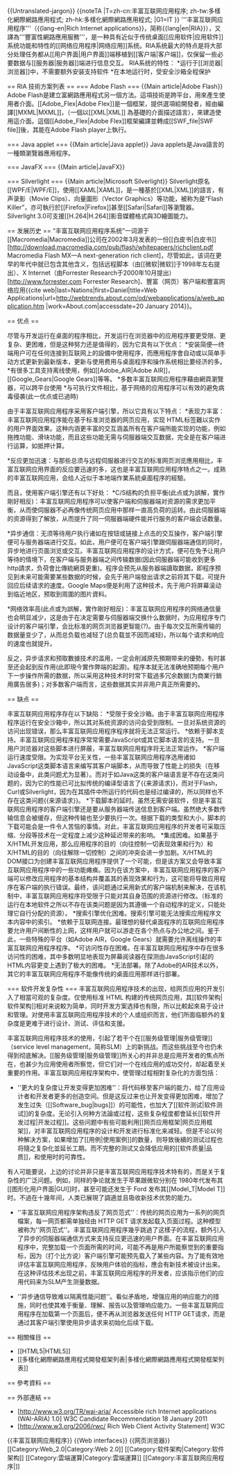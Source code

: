 {{Untranslated-jargon}}
{{noteTA
|T=zh-cn:丰富互联网应用程序; zh-tw:多樣化網際網路應用程式; zh-hk:多樣化網際網路應用程式;
|G1=IT
}}
'''丰富互联网应用程序'''（{{lang-en|Rich Internet applications}}，简称{{lang|en|RIA}}），又譯為'''豐富性網路應用服務'''，是一种具有近似于传统桌面[[应用软件|应用软件]]系统功能和特性的[[网络应用程序|网络应用]]系统。RIA系统最大的特点是将大部分处理任务都从[[用户界面|用户界面]]端移植到[[客户端|客户端]]，仅保留一些必要数据与[[服务器|服务器]]端进行信息交互。
RIA系统的特性：
*运行于[[浏览器|浏览器]]中，不需要额外安装支持软件
*在本地运行时，受安全沙箱全程保护

==  RIA 技術方案列表 ==
=== Adobe Flash ===
{{Main article|Adobe Flash}}
Adobe Flash是建立富網路應用程式另一個方法。這項技術是跨平台，用來產生使用者介面。[[Adobe_Flex|Adobe Flex]]是一個框架，提供選項給開發者，經由編譯[[MXML|MXML]]，（一個以[[XML|XML]]
為基礎的介面描述語言），來建造使用這介面。這個[[Adobe_Flex|Adobe Flex]]框架編譯並轉成[[SWF_file|SWF file]]後，其能在Adobe Flash player上執行。

=== Java applet ===
{{Main article|Java applet}}
Java applets是Java語言的一種類瀏覽器應用程序。

=== JavaFX ===
{{Main article|JavaFX}}

=== Silverlight ===
{{Main article|Microsoft Silverlight}}
Silverlight原名[[WPF/E|WPF/E]]，使用[[XAML|XAML]]，是一種基於[[XML|XML]]的語言，有声录影（Movie Clips）、向量圖形（Vector Graphics）等功能，被称为是“Flash Killer”，亦可執行於[[Firefox|Firefox]]甚至[[Safari|Safari]]等瀏覽器。Silverlight 3.0可支援[[H.264|H.264]]影音媒體格式與3D繪圖能力。

== 发展历史 ==
“丰富互联网应用程序系统”一词源于[[Macromedia|Macromedia]]公司在2002年3月发表的一份[[白皮书|白皮书]]<ref>[http://download.macromedia.com/pub/flash/whitepapers/richclient.pdf Macromedia Flash MX—A next-generation rich client]</ref>，尽管如此，该词在更早的年代中就已包含其他含义，包括远程脚本（由[[微软|微软]]于1998年左右提出）、X Internet（由Forrester Research于2000年10月提出）<ref>[http://www.forrester.com Forrester Research]</ref>、豐富（网页）客户端和豐富网络应用<ref>{{cite web|last=Nations|first=Daniel|title=Web Applications|url=http://webtrends.about.com/od/webapplications/a/web_application.htm |work=About.com|accessdate=20 January 2014}}</ref>。

== 优点 ==

尽管与开发运行在桌面的程序相比，开发运行在浏览器中的应用程序要更受限、更复杂、更困难，但是这种努力还是值得的，因为它具有以下优点：
*安装简便—终端用户可在任何连接到互联网上的設備中使用程序，而應用程序會自动或以简单手动方式更新到最新版本，更新与使用费用与桌面程序和操作系统相比要经济的多。
*有很多工具支持离线使用，例如[[Adobe_AIR|Adobe AIR]]，[[Google_Gears|Google Gears]]等等。 
*多数丰富互联网应用程序藉由網頁瀏覽器，可以跨平台使用
*与可执行文件相比，基于网络的应用程序可以有效的避免病毒侵袭(此一优点或已過時)

由于丰富互联网应用程序采用客户端引擎，所以它具有以下特点：
*表现力丰富：丰富互联网应用程序能在基于标准浏览器的网页应用，实现 HTML标签難以实作的用户界面效果。这种内涵更丰富的交互涵盖所有在客户端所能实现的功能，例如拖拽功能、滑块功能，而且这些功能无需与伺服器端交互数据，完全是在客户端进行运算，如抵押计算。

*反应更加迅速：与那些总须与远程伺服器进行交互的标准网页浏览應用相比，丰富互联网应用界面的反应要迅速的多，这也是丰富互联网应用程序特点之一。成熟的丰富互联网应用，会给人近似于本地端作業系統桌面程序的經驗。

而且，使用客户端引擎还有以下好处：
*C/S结构的负担平衡(此点或为誤解，實作剛好相反)：丰富互联网应用程序可以使客户端和伺服器端对资源的需求更加平衡，从而使伺服器不必再像传统网页应用中那样一直高负荷的运转。由此伺服器端的资源得到了解放，从而提升了同一伺服器端硬件能并行服务的客户端会话数量。

*异步通信：无须等待用户执行诸如在按钮或链接上点击的交互操作，客户端引擎便可与服务器端进行交互。如此，用户便可在客户端引擎跟伺服器端通信的同时，异步地进行页面浏览或交互。丰富互联网应用程序的设计方式，便可在免予让用户等待的情境下，在客户端与服务器端之间传输数据(因此伺服器端可能收到更多 http請求，负荷會比傳統網頁更重)。程序会预先从服务器端讀取数据，即程序预见到未来可能需要某些数据的时候，会先于用户端發出请求之前将其下载，可提升回应后续请求的速度。Google Maps便是利用了这种技术，先于用户将屏幕滚动到临近地区，预取到周圍的图片資料。

*网络效率高(此点或为誤解，實作剛好相反)：丰富互联网应用程序的网络通信量也会明显减少，这是由于在决定需要与伺服器端交换什么数据时，为应用程序专门设计的客户端引擎，会比标准的网页浏览器更智能(?)。由于每次交互所需传输的数据量变少了，从而总负载也减轻了(总负载並不因而减轻)，所以每个请求和响应的速度也就提升。

反之，异步请求和预取數據技术的滥用，一定会削減原先預期带来的優勢，有时甚至还会起到反作用(此即現今實作弊端的起源)。程序本就无法准确地预期每个用户下一步操作所需的数据，所以采用这种技术时时常下载過多冗余数据(为商業行銷用廣告居多)；对多数客户端而言，这些数据其实并非用户真正所需要的。

== 缺点 ==

丰富互联网应用程序存在以下缺陷：
*受限于安全沙箱。由于丰富互联网应用程序程序运行在安全沙箱中，所以其对系统资源的访问会受到限制。一旦对系统资源的访问出现错误，那么丰富互联网应用程序程序就将无法正常运行。
*依赖于脚本支持。丰富互联网应用程序程序常常需要JavaScript或其它脚本语言的支持。一旦用户浏览器对这些脚本进行屏蔽，丰富互联网应用程序将无法正常运作。
*客户端运行速度受限。为实现平台无关性，一些丰富互联网应用程序选用诸如JavaScript这类脚本语言来编写其客户端脚本，从而导致了性能上的损失（在移动设备中，此类问题尤为显著）。而对于如Java这类的客户端语言是不存在这类问题的，因为它的性能已可比拟传统的编译型语言了{{来源请求}}，而对于Flash，Curl或Silverlight，因为在其插件中所运行的代码也是经过编译的，所以同样也不存在这类问题{{来源请求}}。
*下载脚本的延时。虽然无需安装软件，但是丰富互联网应用程序的客户端引擎还是要从服务器端传送信息到客户端。虽然绝大多数传输信息会被缓存，但这种传输也至少要执行一次。根据下载的类型和大小，脚本的下载可能会是一件令人苦恼的事情。对此，丰富互联网应用程序的开发者可采取压缩、分段等技术在一定程度上减少这种延迟带来的影响。
*集成困难。如果基于X/HTML开发应用，那么应用程序的目的（向往控制一切表现效果和行为）和X/HTML的目的（向往解除一切控制）之间的冲突会进一步加剧。X/HTML的DOM接口为创建丰富互联网应用程序提供了一个可能，但是该方案又会导致丰富互联网应用程序中的一些功能瘫痪。因为在该方案中，丰富互联网应用程序的客户端可以修改应用程序的基本结构并覆盖其的表现效果和行为，这可能将导致应用程序在客户端的执行错误。最终，该问题通过采用新式的客户端机制来解决，在该机制中，丰富互联网应用程序将受限于只能对其自身范围的资源进行修改。（标准的运行在本地软件之所以不存在该类问题是因为其遵循一个自动程序的定义，只能处理它自行分配的资源）。
*搜索引擎优化困难。搜索引擎可能无法搜索应用程序文本内容中的索引。
*依赖于互联网连接。最理想的替代桌面程序的互联网应用程序要允许用户间断性的上网，这样用户就可以游走在各个热点与办公地之间。鉴于此，一些特殊的平台（如Adobe AIR，Google Gears）就需要允许离线操作的丰富互联网应用程序程序。
*可访问性存在困难。在丰富互联网应用程序中存在很多访问性的困难，其中多数明显地表现为屏幕阅读器在探测由JavaScript引起的HTML内容更变上遇到了极大的困难。
*无法部署。除了Adobe的AIR技术以外，其它的丰富互联网应用程序不能像传统的桌面应用那样进行部署。

=== 软件开发复杂性 ===
丰富互联网应用程序技术的出现，给网页应用的开发引入了相當可观的复杂度。仅使用标准 HTML 构建的传统网页应用，其[[软件架构|软件架构]]相对来说較为简单，同时开发方案选择也有限，所以比較起來易于设计和管理。对使用丰富互联网应用程序技术的个人或组织而言，他们所面临额外的复杂度是更难于进行设计、测试、评估和支援。 

丰富互联网应用程序技术的使用，引起了若干个在[[服务级管理|服务级管理]]（service level management，简称SLM）上的新挑战。而这些挑战至今也仍未得到彻底解决。[[服务级管理|服务级管理]]所关心的并非总是应用开发者的焦点所在，也甚少为应用使用者所察觉，但它们对一个在线应用的成功交付，却起着至关重要的作用。丰富互联网应用程序架构中，使管理过程相對复杂化的方面包括：

* ''更大的复杂度让开发变得更加困难''：将代码移至客户端的能力，给了应用设计者和开发者更多的创造空间。但是这反过来也让开发变得更加困难，增加了发生过失（[[Software_bug|bugs]]）的可能性，也加大了[[软件测试|软件测试]]的复杂度。无论引入何种方法論或过程，这些复杂程度都會延长[[软件开发过程|开发过程]]。这些问题中有些可能利用[[网页应用框架|网页应用框架]]，对丰富互联网应用程序的设计和开发进行标准化来减轻。但是不论以何种解决方案，如果增加了[[用例|使用案例]]的数量，则导致後續的测试过程也将隨之复杂化並延长工期。而不完整的测试又会降低应用的[[软件质量|品质]]，和使用时的可靠性。

有人可能要说，上边的讨论并非只是丰富互联网应用程序技术特有的，而是关于复杂性的广泛问题。例如，同样的争论就发生于苹果跟微软分别在 1980年代发布其[[图形化用户界面|GUI]]时，甚至可能还发生于 Ford 发布其[[Model_T|Model T]]时。不過在十幾年间，人类已展現了調適並且吸收新技术优势的能力。

* ''丰富互联网应用程序架构违反了网页范式''：传统的网页应用为一系列的网页檔案，每一网页都需单独经由 HTTP GET 请求发起载入页面过程。这种模型被称为''网页范式''。丰富互联网应用程序幾乎跳過了这樣子的流程，额外引入了异步的伺服器端通信方式来支持反应更迅速的用户界面。在丰富互联网应用程序中，完整加载一个页面所需的时间，可能不再是用户所能察觉到的重要指标，因为（打个比方说）客户端引擎可能预先载入了某些内容。为了能有效地评估丰富互联网应用程序，反映用户体验的指标，應会有新技术被设计出来。在这种评估技术出现之前，丰富互联网应用程序的开发者，应该指示他们的应用代码来为SLM产生测量数据。

* ''异步通信导致难以隔离性能问题''。看似矛盾地，增强应用的响应能力的措施，同时也使其难于衡量、理解、报告以及管理响应能力。一些丰富互联网应用程序在加载第一个页面后，便不再从浏览器发送任何 HTTP GET请求，而是通过其客户端引擎使用异步请求来初始化后续下载。

== 相關條目 ==
* [[HTML5|HTML5]]
* [[多樣化網際網路應用程式開發框架列表|多樣化網際網路應用程式開發框架列表]]

== 參考資料 ==
<references />

== 外部連結 ==
* [http://www.w3.org/TR/wai-aria/ Accessible rich Internet applications (WAI-ARIA) 1.0] W3C Candidate Recommendation 18 January 2011
* [http://www.w3.org/2006/rwc/ Rich Web Client Activity Statement] W3C

{{丰富互联网应用程序}}
{{Web interfaces}}
{{网页浏览器}}
[[Category:Web_2.0|Category:Web 2.0]]
[[Category:软件架构|Category:软件架构]]
[[Category:雲端運算|Category:雲端運算]]
[[Category:丰富互联网应用程序|]]